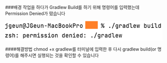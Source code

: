 ###배경
작업을 하다가 Gradlew Build를 하기 위해 명령어를 입력했는데 Permission Denied가 떴습니다

![Gradlew Permission Denied](img/Gradlew%20Permission%20Denied/Gradlew%20Permission%20Denied.png)

####해결방법
chmod +x gradlew를 터미널에 입력한 후 다시 gradlew build(or 명령어)를 해주시면 실행되는 것을 확인할 수 있습니다